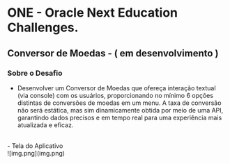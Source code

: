 # ONE - Oracle Next Education Challenges.
## Conversor de Moedas - ( em desenvolvimento )
###  Sobre o Desafio

- Desenvolver um Conversor de Moedas que ofereça interação textual (via console) com os usuários, proporcionando no mínimo 6 opções distintas de conversões de moedas em um menu. A taxa de conversão não será estática, mas sim dinamicamente obtida por meio de uma API, garantindo dados precisos e em tempo real para uma experiência mais atualizada e eficaz.</br>
 </br>
- Tela do Aplicativo
</br>
![img.png](img.png)